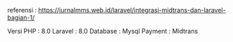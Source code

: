 referensi : https://jurnalmms.web.id/laravel/integrasi-midtrans-dan-laravel-bagian-1/

Versi PHP : 8.0
Laravel : 8.0
Database : Mysql
Payment : Midtrans